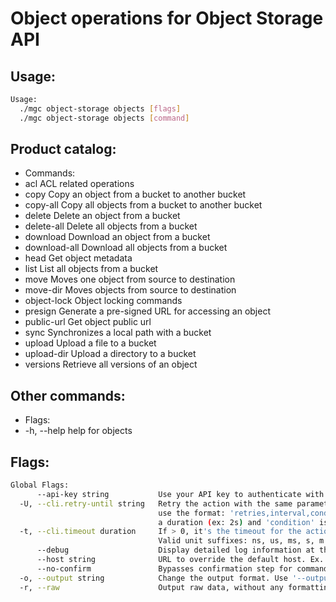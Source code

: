 # Object operations for Object Storage API

## Usage:
```bash
Usage:
  ./mgc object-storage objects [flags]
  ./mgc object-storage objects [command]
```

## Product catalog:
- Commands:
- acl          ACL related operations
- copy         Copy an object from a bucket to another bucket
- copy-all     Copy all objects from a bucket to another bucket
- delete       Delete an object from a bucket
- delete-all   Delete all objects from a bucket
- download     Download an object from a bucket
- download-all Download all objects from a bucket
- head         Get object metadata
- list         List all objects from a bucket
- move         Moves one object from source to destination
- move-dir     Moves objects from source to destination
- object-lock  Object locking commands
- presign      Generate a pre-signed URL for accessing an object
- public-url   Get object public url
- sync         Synchronizes a local path with a bucket
- upload       Upload a file to a bucket
- upload-dir   Upload a directory to a bucket
- versions     Retrieve all versions of an object

## Other commands:
- Flags:
- -h, --help   help for objects

## Flags:
```bash
Global Flags:
      --api-key string           Use your API key to authenticate with the API
  -U, --cli.retry-until string   Retry the action with the same parameters until the given condition is met. The flag parameters
                                 use the format: 'retries,interval,condition', where 'retries' is a positive integer, 'interval' is
                                 a duration (ex: 2s) and 'condition' is a 'engine=value' pair such as "jsonpath=expression"
  -t, --cli.timeout duration     If > 0, it's the timeout for the action execution. It's specified as numbers and unit suffix.
                                 Valid unit suffixes: ns, us, ms, s, m and h. Examples: 300ms, 1m30s
      --debug                    Display detailed log information at the debug level
      --host string              URL to override the default host. Ex. https://api.magalu.com.br or http://localhost/v1/route
      --no-confirm               Bypasses confirmation step for commands that ask a confirmation from the user
  -o, --output string            Change the output format. Use '--output=help' to know more details.
  -r, --raw                      Output raw data, without any formatting or coloring
```

